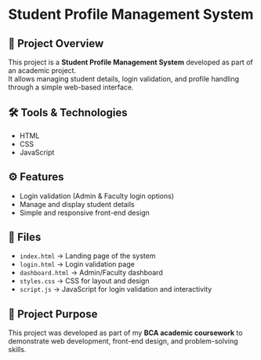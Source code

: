 # Student Profile Management System

## 📌 Project Overview
This project is a **Student Profile Management System** developed as part of an academic project.  
It allows managing student details, login validation, and profile handling through a simple web-based interface.  

## 🛠 Tools & Technologies
- HTML
- CSS
- JavaScript

## ⚙️ Features
- Login validation (Admin & Faculty login options)
- Manage and display student details
- Simple and responsive front-end design

## 📂 Files
- `index.html` → Landing page of the system
- `login.html` → Login validation page
- `dashboard.html` → Admin/Faculty dashboard
- `styles.css` → CSS for layout and design
- `script.js` → JavaScript for login validation and interactivity

## 📌 Project Purpose
This project was developed as part of my **BCA academic coursework** to demonstrate web development, front-end design, and problem-solving skills.

